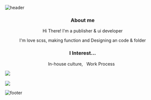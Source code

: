 ![header](https://capsule-render.vercel.app/api?type=waving&color=auto&height=200&section=header&text=Welcome%20to%20my%20Github&fontSize=50&animation=twinkling&text-color=black)

<h3 align="center"><b>About me</b></h3>

<p align="center">Hi There! I'm a publisher & ui developer</p>
<p align="center">I'm love scss, making function and Designing an code & folder </p>

<h3 align="center">I Interest...</h3>
<p align="center">In-house culture,&nbsp;&nbsp; Work Process&nbsp;&nbsp;</p>

<img src="https://github-readme-stats.vercel.app/api/top-langs/?username=jiimy&layout=compact"><br><br>
<img src="https://github-readme-stats.vercel.app/api?username=jiimy&show_icons=true">

![footer](https://capsule-render.vercel.app/api?type=waving&color=auto&height=100&section=footer)
